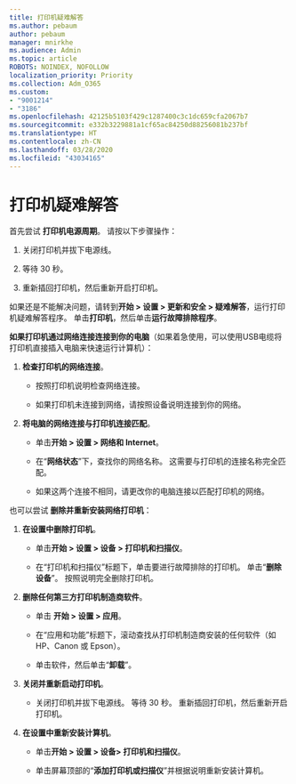 ```yaml
---
title: 打印机疑难解答
ms.author: pebaum
author: pebaum
manager: mnirkhe
ms.audience: Admin
ms.topic: article
ROBOTS: NOINDEX, NOFOLLOW
localization_priority: Priority
ms.collection: Adm_O365
ms.custom:
- "9001214"
- "3186"
ms.openlocfilehash: 42125b5103f429c1287400c3c1dc659cfa2067b7
ms.sourcegitcommit: e332b3229881a1cf65ac84250d88256081b237bf
ms.translationtype: HT
ms.contentlocale: zh-CN
ms.lasthandoff: 03/28/2020
ms.locfileid: "43034165"
---
```

# <a name="troubleshoot-your-printer"></a>打印机疑难解答

首先尝试 **打印机电源周期**。 请按以下步骤操作：

1. 关闭打印机并拔下电源线。

2. 等待 30 秒。

3. 重新插回打印机，然后重新开启打印机。

如果还是不能解决问题，请转到**开始 > 设置 > 更新和安全 > 疑难解答**，运行打印机疑难解答程序。 单击**打印机**，然后单击**运行故障排除程序**。

**如果打印机通过网络连接连接到你的电脑**（如果着急使用，可以使用USB电缆将打印机直接插入电脑来快速运行计算机）：

1. **检查打印机的网络连接**。
    
    - 按照打印机说明检查网络连接。

    - 如果打印机未连接到网络，请按照设备说明连接到你的网络。

2. **将电脑的网络连接与打印机连接匹配**。

    - 单击**开始 > 设置 > 网络和 Internet**。

    - 在“**网络状态**”下，查找你的网络名称。 这需要与打印机的连接名称完全匹配。

    - 如果这两个连接不相同，请更改你的电脑连接以匹配打印机的网络。

也可以尝试 **删除并重新安装网络打印机**：

1. **在设置中删除打印机**。

    - 单击**开始 > 设置 > 设备 > 打印机和扫描仪**。

    - 在“打印机和扫描仪”标题下，单击要进行故障排除的打印机。 单击“**删除设备**”。 按照说明完全删除打印机。

2. **删除任何第三方打印机制造商软件**。

    - 单击 **开始 > 设置 > 应用**。

    - 在“应用和功能”标题下，滚动查找从打印机制造商安装的任何软件（如 HP、Canon 或 Epson）。

    - 单击软件，然后单击“**卸载**”。

3. **关闭并重新启动打印机**。

    - 关闭打印机并拔下电源线。 等待 30 秒。 重新插回打印机，然后重新开启打印机。

4. **在设置中重新安装计算机**。

    - 单击**开始 > 设置 > 设备> 打印机和扫描仪**。
 
    - 单击屏幕顶部的“**添加打印机或扫描仪**”并根据说明重新安装计算机。
